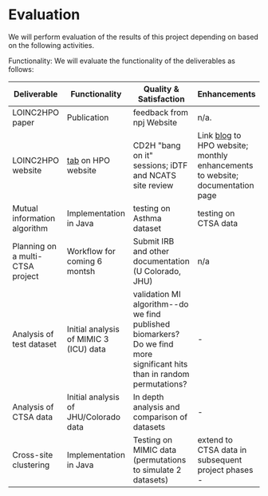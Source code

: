 # Evaluation

We will perform evaluation of the results of this project depending on based on the following activities.


Functionality:
We will evaluate the functionality of the deliverables as follows:

Deliverable | Functionality | Quality & Satisfaction | Enhancements | Milestone
-- | -- | -- | -- | --
LOINC2HPO paper | Publication |  feedback from npj Website | n/a. | done, see [Zhang et al, 2019](https://www.nature.com/articles/s41746-019-0110-4).
LOINC2HPO website | [tab](https://hpo.jax.org/app/browse/term/HP:0002153) on HPO website | CD2H "bang on it" sessions; iDTF and NCATS site review | Link [blog](https://npjdigitalmedcommunity.nature.com/users/256992-aaron-zhang/posts/48542-integrating-laboratory-tests-for-deep-phenotyping-and-biomarker-discovery) to HPO website; monthly enhancements to website; documentation page| https://github.com/data2health/ehr2HPO.prj/milestone/4
Mutual information algorithm | Implementation in Java | testing on Asthma dataset | testing on CTSA data| Milestone
Planning on a multi-CTSA project  | Workflow for coming 6 montsh | Submit IRB and other documentation (U Colorado, JHU) | n/a| https://github.com/data2health/ehr2HPO.prj/milestone/9
Analysis of test dataset | Initial analysis of MIMIC 3 (ICU) data | validation MI algorithm--do we find published biomarkers? Do we find more significant hits than in random permutations? | -| https://github.com/data2health/ehr2HPO.prj/milestone/9
Analysis of CTSA data | Initial analysis of JHU/Colorado data | In depth analysis and comparison of datasets | - | https://github.com/data2health/ehr2HPO.prj/milestone/5
Cross-site clustering | Implementation in Java | Testing on MIMIC data (permutations to simulate 2 datasets) | extend to CTSA data in subsequent project phases -| https://github.com/data2health/ehr2HPO.prj/milestone/10


